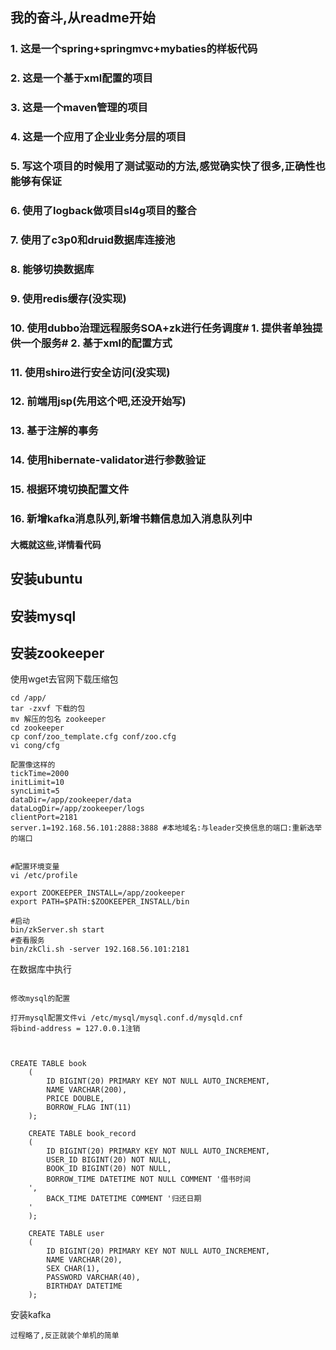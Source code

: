 ## 我的奋斗,从readme开始
###  1.  这是一个spring+springmvc+mybaties的样板代码
###  2.  这是一个基于xml配置的项目
###  3.  这是一个maven管理的项目
###  4.  这是一个应用了企业业务分层的项目
###  5.  写这个项目的时候用了测试驱动的方法,感觉确实快了很多,正确性也能够有保证
###  6.  使用了logback做项目sl4g项目的整合
### 7. 使用了c3p0和druid数据库连接池
### 8. 能够切换数据库
### 9. 使用redis缓存(没实现)
### 10. 使用dubbo治理远程服务SOA+zk进行任务调度# 1. 提供者单独提供一个服务# 2. 基于xml的配置方式
### 11. 使用shiro进行安全访问(没实现)
### 12. 前端用jsp(先用这个吧,还没开始写)
### 13. 基于注解的事务
### 14. 使用hibernate-validator进行参数验证
### 15. 根据环境切换配置文件
### 16. 新增kafka消息队列,新增书籍信息加入消息队列中

#### 大概就这些,详情看代码
 
 
 ## 安装ubuntu
 ## 安装mysql
 ## 安装zookeeper
 使用wget去官网下载压缩包
 ```
 cd /app/
 tar -zxvf 下载的包
 mv 解压的包名 zookeeper
 cd zookeeper
 cp conf/zoo_template.cfg conf/zoo.cfg
 vi cong/cfg 

配置像这样的 
tickTime=2000
initLimit=10
syncLimit=5
dataDir=/app/zookeeper/data
dataLogDir=/app/zookeeper/logs
clientPort=2181
server.1=192.168.56.101:2888:3888 #本地域名:与leader交换信息的端口:重新选举的端口


#配置环境变量
vi /etc/profile

export ZOOKEEPER_INSTALL=/app/zookeeper
export PATH=$PATH:$ZOOKEEPER_INSTALL/bin

#启动
bin/zkServer.sh start
#查看服务
bin/zkCli.sh -server 192.168.56.101:2181
 ```
 
 
 在数据库中执行
 ```
 
 修改mysql的配置
 
 打开mysql配置文件vi /etc/mysql/mysql.conf.d/mysqld.cnf
将bind-address = 127.0.0.1注销



 CREATE TABLE book
     (
         ID BIGINT(20) PRIMARY KEY NOT NULL AUTO_INCREMENT,
         NAME VARCHAR(200),
         PRICE DOUBLE,
         BORROW_FLAG INT(11)
     );
     
     CREATE TABLE book_record
     (
         ID BIGINT(20) PRIMARY KEY NOT NULL AUTO_INCREMENT,
         USER_ID BIGINT(20) NOT NULL,
         BOOK_ID BIGINT(20) NOT NULL,
         BORROW_TIME DATETIME NOT NULL COMMENT '借书时间
     ',
         BACK_TIME DATETIME COMMENT '归还日期
     '
     );
     
     CREATE TABLE user
     (
         ID BIGINT(20) PRIMARY KEY NOT NULL AUTO_INCREMENT,
         NAME VARCHAR(20),
         SEX CHAR(1),
         PASSWORD VARCHAR(40),
         BIRTHDAY DATETIME
     );
 ```
 安装kafka
  ```
  过程略了,反正就装个单机的简单
  ```
 
 
 
